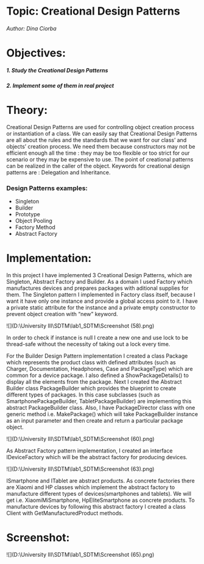 # Topic: Creational Design Patterns
###### Author: Dina Ciorba
# Objectives:
##### 1. Study the Creational Design Patterns
##### 2. Implement some of them in real project
# Theory:
Creational Design Patterns are used for controlling object creation process or instantiation of a class. We can easily say that Creational Design Patterns are all about the 
rules and the standards that we want for our class’ and objects’ creation process. We need them because constructors may not be efficient enough all the time : they may be
too flexible or too strict for our scenario or they may be expensive to use.
The point of creational patterns can be realized in the caller of the object. Keywords for creational design patterns are : Delegation and Inheritance.
### Design Patterns examples:
- Singleton
- Builder
- Prototype
- Object Pooling
- Factory Method
- Abstract Factory
# Implementation:

In this project I have implemented 3 Creational Design Patterns, which are Singleton, Abstract Factory and Builder. As a domain I used Factory which manufactures devices 
and prepares packages with aditional supplies for them.
The Singleton pattern I implemented in Factory class itself, because I want it have only one instance and provide a global access point to it. I have a private static 
attribute for the instance and a private empty constructor to prevent object creation with “new” keyword.

![](D:\University III\SDTM\lab1_SDTM\Screenshot (58).png)

In order to check if instance is null I create a new one and use lock to be thread-safe without the necessity of taking out a lock every time.

For the Builder Design Pattern implementation I created a class Package which represents the product class with defined attributes (such as Charger, Documentation,
Headphones, Case and PackageType) which are common for a device package. I also defined a ShowPackageDetails() to display all the elements from the package. Next I created 
the Abstract Builder class PackageBuilder which provides the blueprint to create different types of packages. In this case subclasses (such as SmartphonePackageBuilder, 
TabletPackageBuilder) are implementing this abstract PackageBuilder class. Also, I have PackageDirector class with one generic method i.e. MakePackage() which will 
take PackageBuilder instance as an input parameter and then create and return a particular package object.

![](D:\University III\SDTM\lab1_SDTM\Screenshot (60).png)

As Abstract Factory pattern implementation, I created an interface IDeviceFactory which will be the abstract factory for producing devices.

![](D:\University III\SDTM\lab1_SDTM\Screenshot (63).png)

ISmartphone and ITablet are abstract products.
As concrete factories there are Xiaomi and HP classes which implement the abstract factory to manufacture different types of devices(smartphones and tablets).
We will get i.e. XiaomiMiSmartphone, HpEliteSmartphone as concrete products.
To manufacture devices by following this abstract factory I created a class Client with GetManufacturedProduct methods.
# Screenshot:

![](D:\University III\SDTM\lab1_SDTM\Screenshot (65).png)
